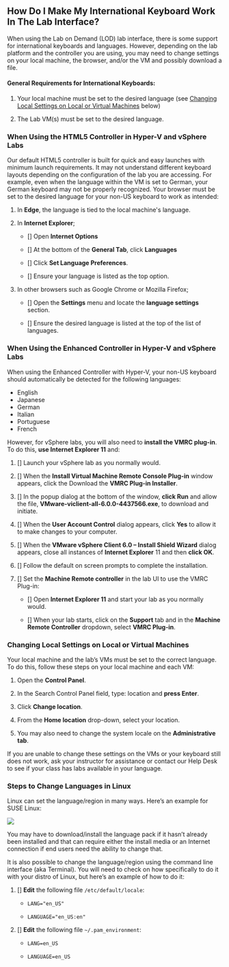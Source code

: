 ## How Do I Make My International Keyboard Work In The Lab Interface?

When using the Lab on Demand (LOD) lab interface, there is some support for international keyboards and languages. However, depending on the lab platform and the controller you are using, you may need to change settings on your local machine, the browser, and/or the VM and possibly download a file.

#### General Requirements for International Keyboards:

1. Your local machine must be set to the desired language (see [Changing Local Settings on Local or Virtual Machines](#) below)

1. The Lab VM(s) must be set to the desired language.

### When Using the HTML5 Controller in Hyper-V and vSphere Labs

Our default HTML5 controller is built for quick and easy launches with minimum launch requirements. It may not understand different keyboard layouts depending on the configuration of the lab you are accessing. For example, even when the language within the VM is set to German, your German keyboard may not be properly recognized. Your browser must be set to the desired language for your non-US keyboard to work as intended:

1. In **Edge**, the language is tied to the local machine's language.

1. In **Internet Explorer**;
    - [] Open **Internet Options**

    - [] At the bottom of the **General Tab**, click **Languages**

    - [] Click **Set Language Preferences**.

    - [] Ensure your language is listed as the top option.

1. In other browsers such as Google Chrome or Mozilla Firefox;

    - [] Open the **Settings** menu and locate the **language settings** section.

    - [] Ensure the desired language is listed at the top of the list of languages. 


### When Using the Enhanced Controller in Hyper-V and vSphere Labs

When using the Enhanced Controller with Hyper-V, your non-US keyboard should automatically be detected for the following languages:

- English
- Japanese
- German
- Italian
- Portuguese
- French

However, for vSphere labs, you will also need to **install the VMRC plug-in**. To do this, **use Internet Explorer 11** and:

1. [] Launch your vSphere lab as you normally would.

1. [] When the **Install Virtual Machine Remote Console Plug-in** window appears, click the Download the **VMRC Plug-in Installer**.

1. [] In the popup dialog at the bottom of the window, **click Run** and allow the file, **VMware-viclient-all-6.0.0-4437566.exe**, to download and initiate.

1. [] When the **User Account Control** dialog appears, click **Yes** to allow it to make changes to your computer.

1. [] When the **VMware vSphere Client 6.0 – Install Shield Wizard** dialog appears, close all instances of **Internet Explorer** 11 and then **click OK**.

1. [] Follow the default on screen prompts to complete the installation.

1. [] Set the **Machine Remote controller** in the lab UI to use the VMRC Plug-in:

    - [] Open **Internet Explorer 11** and start your lab as you normally would.

    - [] When your lab starts, click on the **Support** tab and in the **Machine Remote Controller** dropdown, select **VMRC Plug-in**.

### Changing Local Settings on Local or Virtual Machines

Your local machine and the lab’s VMs must be set to the correct language. To do this, follow these steps on your local machine and each VM:

1. Open the **Control Panel**.

1. In the Search Control Panel field, type: location and **press Enter**.

1. Click **Change location**.

1. From the **Home location** drop-down, select your location.

1. You may also need to change the system locale on the **Administrative tab**.

If you are unable to change these settings on the VMs or your keyboard still does not work, ask your instructor for assistance or contact our Help Desk to see if your class has labs available in your language.

### Steps to Change Languages in Linux

Linux can set the language/region in many ways. Here’s an example for SUSE Linux:

![](../imageslinux-languag-pref.png)

You may have to download/install the language pack if it hasn’t already been installed and that can require either the install media or an Internet connection if end users need the ability to change that.

It is also possible to change the language/region using the command line interface (aka Terminal). You will need to check on how specifically to do it with your distro of Linux, but here’s an example of how to do it:

1. [] **Edit** the following file `/etc/default/locale`:

    - `LANG="en_US"`

    - `LANGUAGE="en_US:en"`

1. [] **Edit** the following file `~/.pam_environment`:

    - `LANG=en_US`

    - `LANGUAGE=en_US`